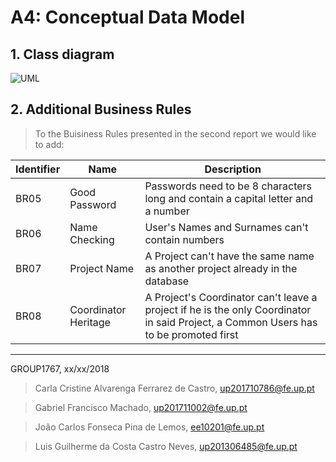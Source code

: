 # A4: Conceptual Data Model
 
## 1. Class diagram

![UML](UML_update/ClassModel.jpg)


## 2. Additional Business Rules
> To the Buisiness Rules presented in the second report we would like to add:

Identifier|Name|Description 
----------|----|-----------
BR05|Good Password|Passwords need to be 8 characters long and contain a capital letter and a number
BR06|Name Checking|User's Names and Surnames can't contain numbers
BR07|Project Name|A Project can't have the same name as another project already in the database
BR08|Coordinator Heritage|A Project's Coordinator can't leave a project if he is the only Coordinator in said Project, a Common Users has to be promoted first


***
<!--
[comment]: <> (Estes comentários não aparecem na vizualização do ficheiro)
[comment]: <> (Para a criação do UML usei o programa visual paradigm https://www.visual-paradigm.com/)
[comment]: <> (A numenclatura que usei para restrições é diferento da do exemplo do prof mas também está correcta)
-->
 
GROUP1767, xx/xx/2018
 
> Carla Cristine Alvarenga Ferrarez de Castro, up201710786@fe.up.pt

> Gabriel Francisco Machado, up201711002@fe.up.pt

> João Carlos Fonseca Pina de Lemos, ee10201@fe.up.pt

> Luis Guilherme da Costa Castro Neves, up201306485@fe.up.pt
